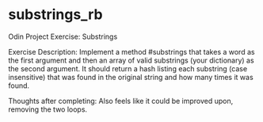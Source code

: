 # substrings_rb
Odin Project Exercise: Substrings

Exercise Description:
Implement a method #substrings that takes a word as the first argument and then an array of valid substrings (your dictionary) as the second argument. It should return a hash listing each substring (case insensitive) that was found in the original string and how many times it was found.

Thoughts after completing: Also feels like it could be improved upon, removing the two loops.
